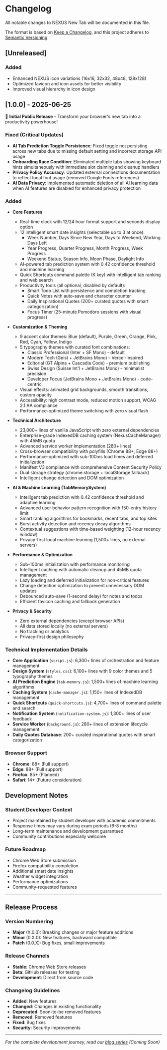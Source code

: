 # Changelog

All notable changes to NEXUS New Tab will be documented in this file.

The format is based on [Keep a Changelog](https://keepachangelog.com/en/1.0.0/),
and this project adheres to [Semantic Versioning](https://semver.org/spec/v2.0.0.html).

## [Unreleased]

### Added
- Enhanced NEXUS icon variations (16x16, 32x32, 48x48, 128x128)
- Optimized favicon and icon assets for better visibility
- Improved visual hierarchy in icon design

## [1.0.0] - 2025-06-25

🎉 **Initial Public Release** - Transform your browser's new tab into a productivity powerhouse!

### Fixed (Critical Updates)
- **AI Tab Prediction Toggle Persistence**: Fixed toggle not persisting across new tabs due to missing default setting and incorrect storage API usage
- **Onboarding Race Condition**: Eliminated multiple tabs showing keyboard hints simultaneously with immediate slot claiming and cleanup handlers
- **Privacy Policy Accuracy**: Updated external connections documentation to reflect local font usage (removed Google Fonts references)
- **AI Data Privacy**: Implemented automatic deletion of all AI learning data when AI features are disabled for enhanced privacy protection

### Added
- **Core Features**
  - Real-time clock with 12/24 hour format support and seconds display option
  - 12 intelligent smart date insights (selectable up to 3 at once):
    - Week Number, Days Since New Year, Days to Weekend, Working Days Left
    - Year Progress, Quarter Progress, Month Progress, Week Progress
    - Weekend Status, Season Info, Moon Phase, Daylight Info
  - AI-powered tab prediction system with 0.42 confidence threshold and machine learning
  - Quick Shortcuts command palette (K key) with intelligent tab ranking and web search
  - Productivity tools (all optional, disabled by default):
    - Smart Todo List with persistence and completion tracking
    - Quick Notes with auto-save and character counter
    - Daily Inspirational Quotes (200+ curated quotes with smart categorization)
    - Focus Timer (25-minute Pomodoro sessions with visual progress)

- **Customization & Theming**
  - 9 accent color themes: Blue (default), Purple, Green, Orange, Pink, Red, Cyan, Yellow, Indigo
  - 5 typography themes with curated font combinations:
    - Classic Professional (Inter + SF Mono) - default
    - Modern Tech (Geist + JetBrains Mono) - Vercel-inspired
    - Editorial (GT Alpina + Cascadia Code) - premium publishing
    - Swiss Design (Suisse Int'l + JetBrains Mono) - minimalist precision
    - Developer Focus (JetBrains Mono + JetBrains Mono) - code-centric
  - Visual effects: animated grid backgrounds, smooth transitions, custom opacity
  - Accessibility: high contrast mode, reduced motion support, WCAG 2.1 AA compliance
  - Performance-optimized theme switching with zero visual flash

- **Technical Architecture**
  - 23,000+ lines of vanilla JavaScript with zero external dependencies
  - Enterprise-grade IndexedDB caching system (NexusCacheManager) with 45MB quota
  - Advanced service worker implementation (280+ lines)
  - Cross-browser compatibility with polyfills (Chrome 88+, Edge 88+)
  - Performance-optimized with sub-100ms load times and deferred initialization
  - Manifest V3 compliance with comprehensive Content Security Policy
  - Dual storage strategy (chrome.storage + localStorage fallback)
  - Intelligent change detection and DOM optimization

- **AI & Machine Learning (TabMemorySystem)**
  - Intelligent tab prediction with 0.42 confidence threshold and adaptive learning
  - Advanced user behavior pattern recognition with 150-entry history limit
  - Smart ranking algorithms for bookmarks, recent tabs, and top sites
  - Burst activity detection and recency decay algorithms
  - Contextual suggestions with time-based weighting (12-hour recency window)
  - Privacy-first local machine learning (1,500+ lines, no external servers)

- **Performance & Optimization**
  - Sub-100ms initialization with performance monitoring
  - Intelligent caching with automatic cleanup and 45MB quota management
  - Lazy loading and deferred initialization for non-critical features
  - Change detection optimization to prevent unnecessary DOM updates
  - Debounced auto-save (1-second delay) for notes and todos
  - Efficient favicon caching and fallback generation

- **Privacy & Security**
  - Zero external dependencies (except browser APIs)
  - All data stored locally (no external servers)
  - No tracking or analytics
  - Privacy-first design philosophy

### Technical Implementation Details
- **Core Application** (`script.js`): 6,300+ lines of orchestration and feature management
- **Design System** (`styles.css`): 6,100+ lines with 9 color themes and 5 typography themes
- **AI Prediction Engine** (`tab-memory.js`): 1,500+ lines of machine learning algorithms
- **Caching System** (`cache-manager.js`): 1,150+ lines of IndexedDB management
- **Quick Shortcuts** (`quick-shortcuts.js`): 4,700+ lines of command palette and search
- **Notification System** (`notification-system.js`): 1,300+ lines of user feedback
- **Service Worker** (`background.js`): 280+ lines of extension lifecycle management
- **Daily Quotes Database**: 200+ curated inspirational quotes with smart categorization

### Browser Support
- **Chrome**: 88+ (Full support)
- **Edge**: 88+ (Full support)
- **Firefox**: 85+ (Planned)
- **Safari**: 14+ (Future consideration)

## Development Notes

### Student Developer Context
- Project maintained by student developer with academic commitments
- Response times may vary during exam periods (6-8 months)
- Long-term maintenance and development guaranteed
- Community contributions especially welcome

### Future Roadmap
- Chrome Web Store submission
- Firefox compatibility completion
- Additional smart date insights
- Weather widget integration
- Performance optimizations
- Community-requested features

---

## Release Process

### Version Numbering
- **Major** (X.0.0): Breaking changes or major feature additions
- **Minor** (0.X.0): New features, backward compatible
- **Patch** (0.0.X): Bug fixes, small improvements

### Release Channels
- **Stable**: Chrome Web Store releases
- **Beta**: GitHub releases for testing
- **Development**: Direct from source code

### Changelog Guidelines
- **Added**: New features
- **Changed**: Changes in existing functionality
- **Deprecated**: Soon-to-be removed features
- **Removed**: Removed features
- **Fixed**: Bug fixes
- **Security**: Security improvements

---

*For the complete development journey, read our [blog series](https://hellomosaddiq.github.io/nexus-new-tab/blog/) (Coming Soon)*
